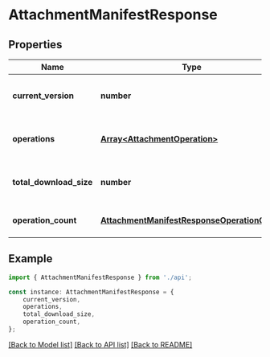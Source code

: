 # AttachmentManifestResponse


## Properties

Name | Type | Description | Notes
------------ | ------------- | ------------- | -------------
**current_version** | **number** | Current database version number | [default to undefined]
**operations** | [**Array&lt;AttachmentOperation&gt;**](AttachmentOperation.md) | List of attachment operations to perform | [default to undefined]
**total_download_size** | **number** | Total size in bytes of all attachments to download | [optional] [default to undefined]
**operation_count** | [**AttachmentManifestResponseOperationCount**](AttachmentManifestResponseOperationCount.md) |  | [optional] [default to undefined]

## Example

```typescript
import { AttachmentManifestResponse } from './api';

const instance: AttachmentManifestResponse = {
    current_version,
    operations,
    total_download_size,
    operation_count,
};
```

[[Back to Model list]](../README.md#documentation-for-models) [[Back to API list]](../README.md#documentation-for-api-endpoints) [[Back to README]](../README.md)
